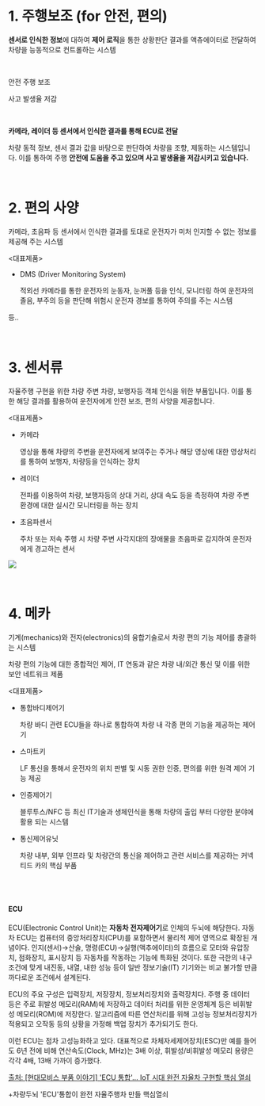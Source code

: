 # 1. 주행보조 (for 안전, 편의)

**센서로 인식한 정보**에 대하여 **제어 로직**을 통한 상황판단 결과를 액츄에이터로 전달하여 차량을 능동적으로 컨트롤하는 시스템

​    

안전 주행 보조

사고 발생율 저감

​    

**카메라, 레이더 등 센서에서 인식한 결과를 통해 ECU로 전달**

차량 동적 정보, 센서 결과 값을 바탕으로 판단하여 차량을 조향, 제동하는 시스템입니다. 이를 통하여 주행 **안전에 도움을 주고 있으며 사고 발생율을 저감시키고 있습니다.**

​    

# 2. 편의 사양

카메라, 초음파 등 센서에서 인식한 결과를 토대로 운전자가 미처 인지할 수 없는 정보를 제공해 주는 시스템

<대표제품>

- DMS (Driver Monitoring System)

  적외선 카메라를 통한 운전자의 눈동자, 눈꺼풀 등을 인식, 모니터링 하여 운전자의 졸음, 부주의 등을 판단해 위험시 운전자 경보를 통하여 주의를 주는 시스템

등..

​    

# 3. 센서류

자율주행 구현을 위한 차량 주변 차량, 보행자등 객체 인식을 위한 부품입니다. 이를 통한 해당 결과를 활용하여 운전자에게 안전 보조, 편의 사양을 제공합니다.

<대표제품>

- 카메라

  영상을 통해 차량의 주변을 운전자에게 보여주는 주거나 해당 영상에 대한 영상처리를 통하여 보행자, 차량등을 인식하는 장치

- 레이더

  전파를 이용하여 차량, 보행자등의 상대 거리, 상대 속도 등을 측정하여 차량 주변 환경에 대한 실시간 모니터링을 하는 장치

- 초음파센서

  주차 또는 저속 주행 시 차량 주변 사각지대의 장애물을 초음파로 감지하여 운전자에게 경고하는 센서

<img src="../source/레이더.png">

​    

# 4. 메카

기계(mechanics)와 전자(electronics)의 융합기술로서 차량 편의 기능 제어를 총괄하는 시스템

차량 편의 기능에 대한 종합적인 제어, IT 연동과 같은 차량 내/외간 통신 및 이를 위한 보안 네트워크 제품

<대표제품>

- 통합바디제어기

  차량 바디 관련 ECU들을 하나로 통합하여 차량 내 각종 편의 기능을 제공하는 제어기

- 스마트키

  LF 통신을 통해서 운전자의 위치 판별 및 시동 권한 인증, 편의를 위한 원격 제어 기능 제공

- 인증제어기

  블루투스/NFC 등 최신 IT기술과 생체인식을 통해 차량의 출입 부터 다양한 분야에 활용 되는 시스템

- 통신제어유닛

  차량 내부, 외부 인프라 및 차량간의 통신을 제어하고 관련 서비스를 제공하는 커넥티드 카의 핵심 부품

​    

#

#### ECU

ECU(Electronic Control Unit)는 **자동차 전자제어기**로 인체의 두뇌에 해당한다. 자동차 ECU는 컴퓨터의 중앙처리장치(CPU)를 포함하면서 물리적 제어 영역으로 확장된 개념이다. 인지(센서)→산술, 명령(ECU)→실행(액추에이터)의 흐름으로 모터와 유압장치, 점화장치, 표시장치 등 자동차를 작동하는 기능에 특화된 것이다. 또한 극한의 내구 조건에 맞게 내진동, 내열, 내한 성능 등이 일반 정보기술(IT) 기기와는 비교 불가할 만큼 까다로운 조건에서 설계된다.

ECU의 주요 구성은 입력장치, 저장장치, 정보처리장치와 출력장치다. 주행 중 데이터 등은 주로 휘발성 메모리(RAM)에 저장하고 데이터 처리를 위한 운영체계 등은 비휘발성 메모리(ROM)에 저장한다. 알고리즘에 따른 연산처리를 위해 고성능 정보처리장치가 적용되고 오작동 등의 상황을 가정해 백업 장치가 추가되기도 한다.

이런 ECU는 점차 고성능화하고 있다. 대표적으로 차체자세제어장치(ESC)만 예를 들어도 6년 전에 비해 연산속도(Clock, MHz)는 3배 이상, 휘발성/비휘발성 메모리 용량은 각각 4배, 13배 가까이 증가했다.

[출처: [현대모비스 부품 이야기] 'ECU 통합'… IoT 시대 완전 자율차 구현할 핵심 열쇠](https://www.hankyung.com/car/article/2018013024771)

+차량두뇌 'ECU'통합이 완전 자율주행차 만들 핵심열쇠

